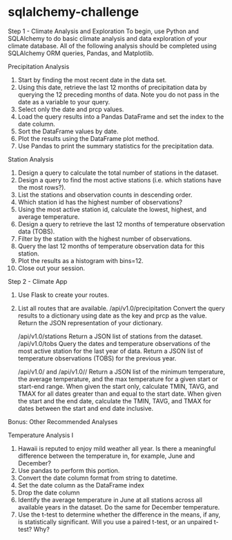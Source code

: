# sqlalchemy-challenge

Step 1 - Climate Analysis and Exploration
To begin, use Python and SQLAlchemy to do basic climate analysis and data exploration of your climate database. All of the following analysis should be completed using SQLAlchemy ORM queries, Pandas, and Matplotlib.

Precipitation Analysis

1. Start by finding the most recent date in the data set.
2. Using this date, retrieve the last 12 months of precipitation data by querying the 12 preceding months of data. Note you do not pass in the date as a variable to your query.
3. Select only the date and prcp values.
4. Load the query results into a Pandas DataFrame and set the index to the date column.
5. Sort the DataFrame values by date.
6. Plot the results using the DataFrame plot method.
7. Use Pandas to print the summary statistics for the precipitation data.

Station Analysis

1. Design a query to calculate the total number of stations in the dataset.
2. Design a query to find the most active stations (i.e. which stations have the most rows?).
3. List the stations and observation counts in descending order.
4. Which station id has the highest number of observations?
5. Using the most active station id, calculate the lowest, highest, and average temperature.
6. Design a query to retrieve the last 12 months of temperature observation data (TOBS).
7. Filter by the station with the highest number of observations.
8. Query the last 12 months of temperature observation data for this station.
9. Plot the results as a histogram with bins=12.
10. Close out your session.

Step 2 - Climate App

1. Use Flask to create your routes.
2. List all routes that are available.
    /api/v1.0/precipitation
    Convert the query results to a dictionary using date as the key and prcp as the value.
    Return the JSON representation of your dictionary.

    /api/v1.0/stations
    Return a JSON list of stations from the dataset.
    /api/v1.0/tobs
    Query the dates and temperature observations of the most active station for the last year of data.
    Return a JSON list of temperature observations (TOBS) for the previous year.

    /api/v1.0/<start> and /api/v1.0/<start>/<end>
    Return a JSON list of the minimum temperature, the average temperature, and the max temperature for a given start or start-end range.
    When given the start only, calculate TMIN, TAVG, and TMAX for all dates greater than and equal to the start date. 
    When given the start and the end date, calculate the TMIN, TAVG, and TMAX for dates between the start and end date inclusive.
  
Bonus: Other Recommended Analyses

Temperature Analysis I
1. Hawaii is reputed to enjoy mild weather all year. Is there a meaningful difference between the temperature in, for example, June and December?
2. Use pandas to perform this portion.
3. Convert the date column format from string to datetime.
4. Set the date column as the DataFrame index
5. Drop the date column
6. Identify the average temperature in June at all stations across all available years in the dataset. Do the same for December temperature.
7. Use the t-test to determine whether the difference in the means, if any, is statistically significant. Will you use a paired t-test, or an unpaired t-test? Why?

